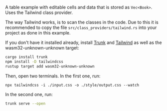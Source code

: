 A table example with editable cells and data that is stored as `Vec<Book>`.
Uses the Tailwind class provider.

The way Tailwind works, is to scan the classes in the code. Due to this it is
recommended to copy the file `src/class_providers/tailwind.rs` into your project as done in this example.

If you don't have it installed already, install [Trunk](https://trunkrs.dev/) and [Tailwind](https://tailwindcss.com/docs/installation)
as well as the wasm32-unknown-unknown target:

```bash
cargo install trunk
npm install -D tailwindcss
rustup target add wasm32-unknown-unknown
```

Then, open two terminals. In the first one, run:

```
npx tailwindcss -i ./input.css -o ./style/output.css --watch
```

In the second one, run:

```bash
trunk serve --open
```